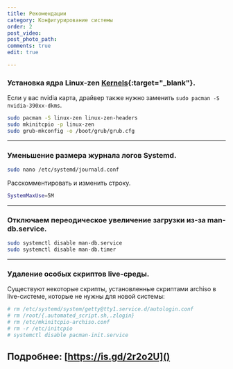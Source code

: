 ```yaml
---
title: Рекомендации
category: Конфигурирование системы
order: 2
post_video: 
post_photo_path: 
comments: true
edit: true

---
```

### Установка ядра Linux-zen [Kernels](https://wiki.archlinux.org/index.php/Kernels){:target="_blank"}.

Если у вас nvidia карта, драйвер также нужно заменить `sudo pacman -S nvidia-390xx-dkms`.

```bash
sudo pacman -S linux-zen linux-zen-headers
sudo mkinitcpio -p linux-zen
sudo grub-mkconfig -o /boot/grub/grub.cfg
```

***

### Уменьшение размера журнала логов Systemd.

```bash
sudo nano /etc/systemd/journald.conf
```

Расскомментировать и изменить строку.

```bash
SystemMaxUse=5M
```

***

### Отключаем переодическое увеличение загрузки из-за man-db.service.

```bash
sudo systemctl disable man-db.service
sudo systemctl disable man-db.timer
```

***

### Удаление особых скриптов live-среды.

Существуют некоторые скрипты, установленные скриптами archiso в live-системе, которые не нужны для новой системы:

```bash
# rm /etc/systemd/system/getty@tty1.service.d/autologin.conf
# rm /root/{.automated_script.sh,.zlogin}
# rm /etc/mkinitcpio-archiso.conf
# rm -r /etc/initcpio
# systemctl disable pacman-init.service
```

## Подробнее: [https://is.gd/2r2o2U]()